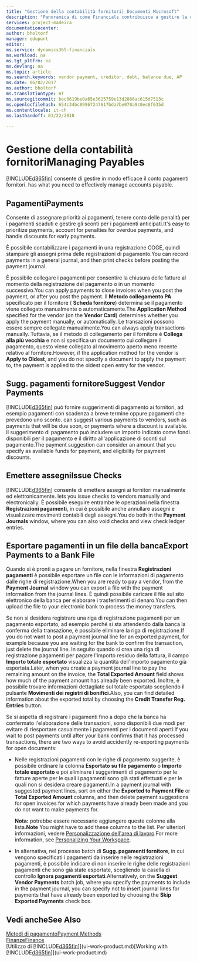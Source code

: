 ```yaml
---
title: "Gestione della contabilità fornitori| Documenti Microsoft"
description: "Panoramica di come Financials contribuisce a gestire la contabilità fornitori, inclusi i pagamenti fornitore, i creditori, i debiti e saldi scaduti."
services: project-madeira
documentationcenter: 
author: bholtorf
manager: edupont
editor: 
ms.service: dynamics365-financials
ms.workload: na
ms.tgt_pltfrm: na
ms.devlang: na
ms.topic: article
ms.search.keywords: vendor payment, creditor, debt, balance due, AP
ms.date: 06/02/2017
ms.author: bholtorf
ms.translationtype: HT
ms.sourcegitcommit: bec0619be0a65e3625759e13d2866ac615d7513c
ms.openlocfilehash: 654c34bc09967247617bda7be070a9c0ec6f635d
ms.contentlocale: it-ch
ms.lasthandoff: 03/22/2018

---
```

# <a name="managing-payables"></a><span data-ttu-id="2e84e-103">Gestione della contabilità fornitori</span><span class="sxs-lookup"><span data-stu-id="2e84e-103">Managing Payables</span></span>
[!INCLUDE[d365fin](includes/d365fin_md.md)]<span data-ttu-id="2e84e-104"> consente di gestire in modo efficace il conto pagamenti fornitori.</span><span class="sxs-lookup"><span data-stu-id="2e84e-104"> has what you need to effectively manage accounts payable.</span></span>  

## <a name="payments"></a><span data-ttu-id="2e84e-105">Pagamenti</span><span class="sxs-lookup"><span data-stu-id="2e84e-105">Payments</span></span>
<span data-ttu-id="2e84e-106">Consente di assegnare priorità ai pagamenti, tenere conto delle penalità per i pagamenti scaduti e gestire gli sconti per i pagamenti anticipati.</span><span class="sxs-lookup"><span data-stu-id="2e84e-106">It's easy to prioritize payments, account for penalties for overdue payments, and handle discounts for early payments.</span></span>

<span data-ttu-id="2e84e-107">È possibile contabilizzare i pagamenti in una registrazione COGE, quindi stampare gli assegni prima delle registrazioni di pagamento.</span><span class="sxs-lookup"><span data-stu-id="2e84e-107">You can record payments in a general journal, and then print checks before posting the payment journal.</span></span>

<span data-ttu-id="2e84e-108">È possibile collegare i pagamenti per consentire la chiusura delle fatture al momento della registrazione del pagamento o in un momento successivo.</span><span class="sxs-lookup"><span data-stu-id="2e84e-108">You can apply payments to close invoices when you post the payment, or after you post the payment.</span></span> <span data-ttu-id="2e84e-109">Il **Metodo collegamento PA** specificato per il fornitore ( **Scheda fornitore**) determina se il pagamento viene collegato manualmente o automaticamente.</span><span class="sxs-lookup"><span data-stu-id="2e84e-109">The **Application Method** specified for the vendor (on the **Vendor Card**) determines whether you apply the payment manually, or automatically.</span></span> <span data-ttu-id="2e84e-110">Le transazioni possono essere sempre collegate manualmente.</span><span class="sxs-lookup"><span data-stu-id="2e84e-110">You can always apply transactions manually.</span></span> <span data-ttu-id="2e84e-111">Tuttavia, se il metodo di collegamento per il fornitore è **Collega alla più vecchia** e non si specifica un documento cui collegare il pagamento, questo viene collegato al movimento aperto meno recente relativo al fornitore.</span><span class="sxs-lookup"><span data-stu-id="2e84e-111">However, if the application method for the vendor is **Apply to Oldest**, and you do not specify a document to apply the payment to, the payment is applied to the oldest open entry for the vendor.</span></span>

## <a name="suggest-vendor-payments"></a><span data-ttu-id="2e84e-112">Sugg. pagamenti fornitore</span><span class="sxs-lookup"><span data-stu-id="2e84e-112">Suggest Vendor Payments</span></span>
[!INCLUDE[d365fin](includes/d365fin_md.md)]<span data-ttu-id="2e84e-113"> può fornire suggerimenti di pagamento ai fornitori, ad esempio pagamenti con scadenza a breve termine oppure pagamenti che prevedono uno sconto.</span><span class="sxs-lookup"><span data-stu-id="2e84e-113"> can suggest various payments to vendors, such as payments that will be due soon, or payments where a discount is available.</span></span> <span data-ttu-id="2e84e-114">Il suggerimento di pagamento può includere un importo indicato come fondi disponibili per il pagamento e il diritto all'applicazione di sconti sul pagamento.</span><span class="sxs-lookup"><span data-stu-id="2e84e-114">The payment suggestion can consider an amount that you specify as available funds for payment, and eligibility for payment discounts.</span></span>

## <a name="issue-checks"></a><span data-ttu-id="2e84e-115">Emettere assegni</span><span class="sxs-lookup"><span data-stu-id="2e84e-115">Issue Checks</span></span>
[!INCLUDE[d365fin](includes/d365fin_md.md)]<span data-ttu-id="2e84e-116"> consente di emettere assegni ai fornitori manualmente ed elettronicamente.</span><span class="sxs-lookup"><span data-stu-id="2e84e-116"> lets you issue checks to vendors manually and electronically.</span></span> <span data-ttu-id="2e84e-117">È possibile eseguire entrambe le operazioni nella finestra **Registrazioni pagamenti**, in cui è possibile anche annullare assegni e visualizzare movimenti contabili degli assegni.</span><span class="sxs-lookup"><span data-stu-id="2e84e-117">You do both in the **Payment Journals** window, where you can also void checks and view check ledger entries.</span></span>

## <a name="export-payments-to-a-bank-file"></a><span data-ttu-id="2e84e-118">Esportare pagamenti in un file della banca</span><span class="sxs-lookup"><span data-stu-id="2e84e-118">Export Payments to a Bank File</span></span>
<span data-ttu-id="2e84e-119">Quando si è pronti a pagare un fornitore, nella finestra **Registrazioni pagamenti** è possibile esportare un file con le informazioni di pagamento dalle righe di registrazione.</span><span class="sxs-lookup"><span data-stu-id="2e84e-119">When you are ready to pay a vendor, from the **Payment Journal** window you can export a file with the payment information from the journal lines.</span></span> <span data-ttu-id="2e84e-120">È quindi possibile caricare il file sul sito elettronico della banca per elaborare i trasferimenti di denaro.</span><span class="sxs-lookup"><span data-stu-id="2e84e-120">You can then upload the file to your electronic bank to process the money transfers.</span></span>

<span data-ttu-id="2e84e-121">Se non si desidera registrare una riga di registrazione pagamenti per un pagamento esportato, ad esempio perché si sta attendendo dalla banca la conferma della transazione, è possibile eliminare la riga di registrazione.</span><span class="sxs-lookup"><span data-stu-id="2e84e-121">If you do not want to post a payment journal line for an exported payment, for example because you are waiting for the bank to confirm the transaction, just delete the journal line.</span></span> <span data-ttu-id="2e84e-122">In seguito quando si crea una riga di registrazione pagamenti per pagare l'importo residuo della fattura, il campo **Importo totale esportato** visualizza la quantità dell'importo pagamento già esportata.</span><span class="sxs-lookup"><span data-stu-id="2e84e-122">Later, when you create a payment journal line to pay the remaining amount on the invoice, the **Total Exported Amount** field shows how much of the payment amount has already been exported.</span></span> <span data-ttu-id="2e84e-123">Inoltre, è possibile trovare informazioni dettagliate sul totale esportato scegliendo il pulsante **Movimenti dei registri di bonifici**.</span><span class="sxs-lookup"><span data-stu-id="2e84e-123">Also, you can find detailed information about the exported total by choosing the **Credit Transfer Reg. Entries** button.</span></span>

<span data-ttu-id="2e84e-124">Se si aspetta di registrare i pagamenti fino a dopo che la banca ha confermato l'elaborazione delle transazioni, sono disponibili due modi per evitare di riesportare casualmente i pagamenti per i documenti aperti:</span><span class="sxs-lookup"><span data-stu-id="2e84e-124">If you wait to post payments until after your bank confirms that it has processed transactions, there are two ways to avoid accidently re-exporting payments for open documents:</span></span>  

* <span data-ttu-id="2e84e-125">Nelle registrazioni pagamenti con le righe di pagamento suggerite, è possibile ordinare la colonna **Esportato su file pagamento** o **Importo totale esportato** e poi eliminare i suggerimenti di pagamento per le fatture aperte per le quali i pagamenti sono già stati effettuati e per le quali non si desidera creare pagamenti.</span><span class="sxs-lookup"><span data-stu-id="2e84e-125">In a payment journal with suggested payment lines, sort on either the **Exported to Payment File** or **Total Exported Amount** columns, and then delete payment suggestions for open invoices for which payments have already been made and you do not want to make payments for.</span></span>

    <span data-ttu-id="2e84e-126">**Nota:** potrebbe essere necessario aggiungere queste colonne alla lista.</span><span class="sxs-lookup"><span data-stu-id="2e84e-126">**Note** You might have to add these columns to the list.</span></span> <span data-ttu-id="2e84e-127">Per ulteriori informazioni, vedere [Personalizzazione dell'area di lavoro](ui-personalization-user.md).</span><span class="sxs-lookup"><span data-stu-id="2e84e-127">For more information, see [Personalizing Your Workspace](ui-personalization-user.md).</span></span>  
* <span data-ttu-id="2e84e-128">In alternativa, nel processo batch di **Sugg. pagamenti fornitore**, in cui vengono specificati i pagamenti da inserire nelle registrazioni pagamenti, è possibile indicare di non inserire le righe delle registrazioni pagamenti che sono già state esportate, scegliendo la casella di controllo **Ignora pagamenti esportati**.</span><span class="sxs-lookup"><span data-stu-id="2e84e-128">Alternatively, on the **Suggest Vendor Payments** batch job, where you specify the payments to include in the payment journal, you can specify not to insert journal lines for payments that have already been exported by choosing the **Skip Exported Payments** check box.</span></span>

## <a name="see-also"></a><span data-ttu-id="2e84e-129">Vedi anche</span><span class="sxs-lookup"><span data-stu-id="2e84e-129">See Also</span></span>
[<span data-ttu-id="2e84e-130">Metodi di pagamento</span><span class="sxs-lookup"><span data-stu-id="2e84e-130">Payment Methods</span></span>](finance-payment-methods.md)  
[<span data-ttu-id="2e84e-131">Finanze</span><span class="sxs-lookup"><span data-stu-id="2e84e-131">Finance</span></span>](finance.md)  
<span data-ttu-id="2e84e-132">[Utilizzo di [!INCLUDE[d365fin](includes/d365fin_md.md)]](ui-work-product.md)</span><span class="sxs-lookup"><span data-stu-id="2e84e-132">[Working with [!INCLUDE[d365fin](includes/d365fin_md.md)]](ui-work-product.md)</span></span>

